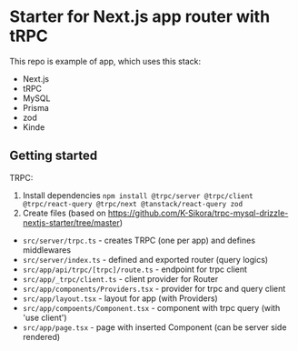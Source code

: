 # Starter for Next.js app router with tRPC

This repo is example of app, which uses this stack:

- Next.js
- tRPC
- MySQL
- Prisma
- zod
- Kinde

## Getting started

TRPC:

1. Install dependencies
   `npm install @trpc/server @trpc/client @trpc/react-query @trpc/next @tanstack/react-query zod`
2. Create files (based on https://github.com/K-Sikora/trpc-mysql-drizzle-nextjs-starter/tree/master)

- `src/server/trpc.ts` - creates TRPC (one per app) and defines middlewares
- `src/server/index.ts` - defined and exported router (query logics)
- `src/app/api/trpc/[trpc]/route.ts` - endpoint for trpc client
- `src/app/_trpc/client.ts` - client provider for Router
- `src/app/components/Providers.tsx` - provider for trpc and query client
- `src/app/layout.tsx` - layout for app (with Providers)
- `src/app/compoents/Component.tsx` - component with trpc query (with 'use client')
- `src/app/page.tsx` - page with inserted Component (can be server side rendered)
